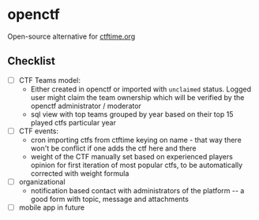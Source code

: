 # openctf

Open-source alternative for [ctftime.org](https://ctftime.org)

## Checklist

- [ ] CTF Teams model:
  - Either created in openctf or imported with `unclaimed` status. Logged user might claim the team ownership which will be verified by the openctf administrator / moderator
  - sql view with top teams grouped by year based on their top 15 played ctfs particular year
- [ ] CTF events:
  - cron importing ctfs from ctftime keying on name - that way there won't be conflict if one adds the ctf here and there
  - weight of the CTF manually set based on experienced players opinion for first iteration of most popular ctfs, to be automatically corrected with weight formula
- [ ] organizational
  - notification based contact with administrators of the platform -- a good form with topic, message and attachments
- [ ] mobile app in future
